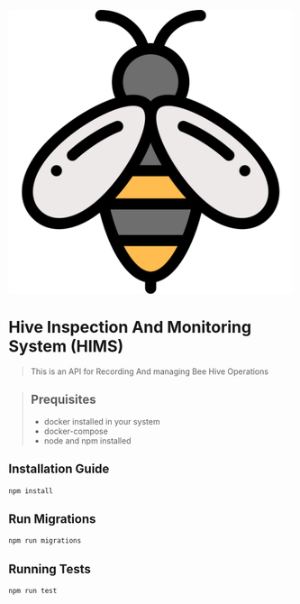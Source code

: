 ![My Imge](./bee.svg)
# Hive Inspection And Monitoring System (HIMS)
>This is an API for Recording And managing Bee Hive Operations


>## Prequisites
>- docker installed in your system
>- docker-compose
>- node and npm installed

## Installation Guide
```sh
npm install
```
## Run Migrations
```sh
npm run migrations
```
## Running Tests
```sh
npm run test
```
